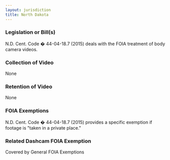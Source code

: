 ```yaml
---
layout: jurisdiction
title: North Dakota
---
```


### Legislation or Bill(s)

N.D. Cent. Code � 44-04-18.7 (2015) deals with the FOIA treatment of body camera videos.

### Collection of Video

None

### Retention of Video

None

### FOIA Exemptions

N.D. Cent. Code � 44-04-18.7 (2015) provides a specific exemption if footage is &quot;taken in a private place.&quot;

### Related Dashcam FOIA Exemption

Covered by General FOIA Exemptions

